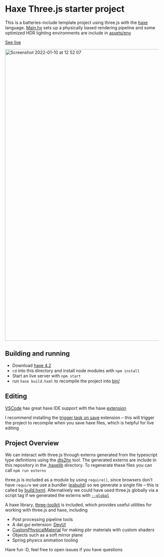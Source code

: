 # Haxe Three.js starter project

This is a batteries-include template project using three.js with the [haxe](https://haxe.org) language. [Main.hx](src/Main.hx) sets up a physically based rendering pipeline and some optimized HDR lighting environments are include in [assets/env](assets/env)

[See live](https://haxiomic.github.io/haxe-threejs-template)

<img width="957" alt="Screenshot 2022-01-10 at 12 52 07" src="https://user-images.githubusercontent.com/3742992/148768898-74beacc4-0358-49c5-bdf7-86c981b6cbd6.png">

## Building and running

- Download [haxe 4.2](https://haxe.org/download/version/4.2.4/)
- `cd` into this directory and install node modules with `npm install`
- Start an live server with `npm start`
- run `haxe build.hxml` to recompile the project into [bin/](bin/)

## Editing

[VSCode](https://code.visualstudio.com/) has great haxe IDE support with the haxe [extension](https://marketplace.visualstudio.com/items?itemName=nadako.vshaxe&ssr=false#review-details)

I recommend installing the [trigger task on save](https://marketplace.visualstudio.com/items?itemName=Gruntfuggly.triggertaskonsave) extension – this will trigger the project to recompile when you save haxe files, which is helpful for live editing

## Project Overview

We can interact with three.js through externs generated from the typescript type definitions using the [dts2hx](https://github.com/haxiomic/dts2hx) tool. The generated externs are include in this repository in the [.haxelib](.haxelib/) directory. To regenerate these files you can call `npm run externs`

three.js is included as a module by using `require()`, since browsers don't have `require` we use a bundler ([esbuild](https://github.com/evanw/esbuild)) so we generate a single file – this is called by [build.hxml](build.hxml). Alternatively we could have used three.js globally via a script tag if we generated the externs with [`--global`](https://github.com/haxiomic/dts2hx#faq)

A haxe library, [three-toolkit](https://github.com/haxiomic/three-toolkit) is included, which provides useful utilities for working with three.js and haxe, including
- Post processing pipeline tools
- A dat.gui extension: [DevUI](.haxelib/three-toolkit/git/ui/DevUI.hx)
- [CustomPhysicalMaterial](.haxelib/three-toolkit/git/material/CustomPhysicalMaterial.hx) for making pbr materials with custom shaders
- Objects such as a soft mirror plane
- Spring physics animation tooling

Have fun :D, feel free to open issues if you have questions